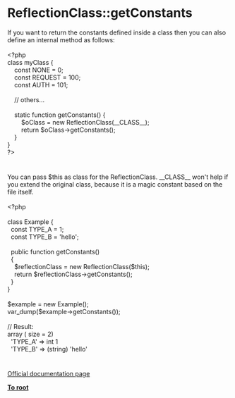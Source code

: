 # ReflectionClass::getConstants




<div class="phpcode"><span class="html">
If you want to return the constants defined inside a class then you can also define an internal method as follows:<br><br><span class="default">&lt;?php<br></span><span class="keyword">class </span><span class="default">myClass </span><span class="keyword">{<br>&#xA0; &#xA0; const </span><span class="default">NONE </span><span class="keyword">= </span><span class="default">0</span><span class="keyword">;<br>&#xA0; &#xA0; const </span><span class="default">REQUEST </span><span class="keyword">= </span><span class="default">100</span><span class="keyword">;<br>&#xA0; &#xA0; const </span><span class="default">AUTH </span><span class="keyword">= </span><span class="default">101</span><span class="keyword">;<br><br>&#xA0; &#xA0; </span><span class="comment">// others...<br><br>&#xA0; &#xA0; </span><span class="keyword">static function </span><span class="default">getConstants</span><span class="keyword">() {<br>&#xA0; &#xA0; &#xA0; &#xA0; </span><span class="default">$oClass </span><span class="keyword">= new </span><span class="default">ReflectionClass</span><span class="keyword">(</span><span class="default">__CLASS__</span><span class="keyword">);<br>&#xA0; &#xA0; &#xA0; &#xA0; return </span><span class="default">$oClass</span><span class="keyword">-&gt;</span><span class="default">getConstants</span><span class="keyword">();<br>&#xA0; &#xA0; }<br>}<br></span><span class="default">?&gt;</span>
</span>
</div>
  

#


<div class="phpcode"><span class="html">
You can pass $this as class for the ReflectionClass. __CLASS__ won&apos;t help if you extend the original class, because it is a magic constant based on the file itself.<br><br><span class="default">&lt;?php <br><br></span><span class="keyword">class </span><span class="default">Example </span><span class="keyword">{<br>&#xA0; const </span><span class="default">TYPE_A </span><span class="keyword">= </span><span class="default">1</span><span class="keyword">;<br>&#xA0; const </span><span class="default">TYPE_B </span><span class="keyword">= </span><span class="string">&apos;hello&apos;</span><span class="keyword">;<br><br>&#xA0; public function </span><span class="default">getConstants</span><span class="keyword">()<br>&#xA0; {<br>&#xA0; &#xA0; </span><span class="default">$reflectionClass </span><span class="keyword">= new </span><span class="default">ReflectionClass</span><span class="keyword">(</span><span class="default">$this</span><span class="keyword">);<br>&#xA0; &#xA0; return </span><span class="default">$reflectionClass</span><span class="keyword">-&gt;</span><span class="default">getConstants</span><span class="keyword">();<br>&#xA0; }<br>}<br><br></span><span class="default">$example </span><span class="keyword">= new </span><span class="default">Example</span><span class="keyword">();<br></span><span class="default">var_dump</span><span class="keyword">(</span><span class="default">$example</span><span class="keyword">-&gt;</span><span class="default">getConstants</span><span class="keyword">());<br><br></span><span class="comment">// Result:<br></span><span class="keyword">array ( </span><span class="default">size </span><span class="keyword">= </span><span class="default">2</span><span class="keyword">)<br>&#xA0; </span><span class="string">&apos;TYPE_A&apos; </span><span class="keyword">=&gt; </span><span class="default">int 1<br>&#xA0; </span><span class="string">&apos;TYPE_B&apos; </span><span class="keyword">=&gt; (string) </span><span class="string">&apos;hello&apos;</span>
</span>
</div>
  

#

[Official documentation page](https://www.php.net/manual/en/reflectionclass.getconstants.php)

**[To root](/README.md)**